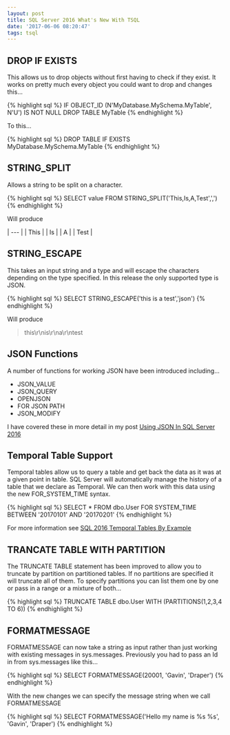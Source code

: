 ```yaml
---
layout: post
title: SQL Server 2016 What's New With TSQL
date: '2017-06-06 08:20:47'
tags: tsql
---
```


## DROP IF EXISTS ##
This allows us to drop objects without first having to check if they exist. It works on pretty much every object you could want to drop and changes this...

{% highlight sql %}
IF OBJECT_ID (N'MyDatabase.MySchema.MyTable', N'U') IS NOT NULL 
    DROP TABLE MyTable
{% endhighlight %}

To this...

{% highlight sql %}
DROP TABLE IF EXISTS MyDatabase.MySchema.MyTable
{% endhighlight %}

## STRING_SPLIT  ##
Allows a string to be split on a character. 

{% highlight sql %}
SELECT value FROM STRING_SPLIT('This,Is,A,Test',',')
{% endhighlight %}

Will produce

| --- |
| This |
| Is |
| A |
| Test |

## STRING_ESCAPE ##
This takes an input string and a type and will escape the characters depending on the type specified. In this release the only supported type is JSON.

{% highlight sql %}
SELECT STRING_ESCAPE('this
is
a
test','json')
{% endhighlight %}

Will produce

> this\r\nis\r\na\r\ntest

## JSON Functions ##
A number of functions for working JSON have been introduced including...

* JSON_VALUE
* JSON_QUERY
* OPENJSON
* FOR JSON PATH
* JSON_MODIFY

I have covered these in more detail in my post [Using JSON In SQL Server 2016](https://gavindraper.com/2017/05/06/sql-server-json/)

## Temporal Table Support ##
Temporal tables allow us to query a table and get back the data as it was at a given point in table. SQL Server will automatically manage the history of a table that we declare as Temporal. We can then work with this data using the new FOR_SYSTEM_TIME syntax.

{% highlight sql %}
SELECT
    *
FROM
    dbo.User FOR SYSTEM_TIME BETWEEN '20170101' AND '20170201'
{% endhighlight %}

For more information see [SQL 2016 Temporal Tables By Example](https://gavindraper.com/2016/04/15/sql-2016-temporal-tables-by-example-2/)

## TRANCATE TABLE WITH PARTITION ##
The TRUNCATE TABLE statement has been improved to allow you to truncate by partition on partitioned tables. If no partitions are specified it will truncate all of them. To specify partitions you can list them one by one or pass in a range or a mixture of both...

{% highlight sql %}
TRUNCATE TABLE dbo.User WITH (PARTITIONS(1,2,3,4 TO 6))
{% endhighlight %}

## FORMATMESSAGE ##
FORMATMESSAGE can now take a string as input rather than just working with existing messages in sys.messages. Previously you had to pass an Id in from sys.messages like this...

{% highlight sql %}
SELECT FORMATMESSAGE(20001, 'Gavin', 'Draper')
{% endhighlight %}

With the new changes we can specify the message string when we call FORMATMESSAGE

{% highlight sql %}
SELECT FORMATMESSAGE('Hello my name is %s %s', 'Gavin', 'Draper')
{% endhighlight %}
